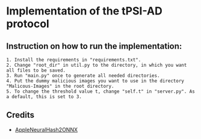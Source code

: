# Implementation of the tPSI-AD protocol

## Instruction on how to run the implementation:

    1. Install the requirements in "requirements.txt".
    2. Change "root_dir" in util.py to the directory, in which you want all files to be saved.
    3. Run "main.py" once to generate all needed directories.
    4. Put the dummy malicious images you want to use in the directory "Malicous-Images" in the root directory.
    5. To change the threshold value t, change "self.t" in "server.py". As a default, this is set to 3.

## Credits

* [AppleNeuralHash2ONNX](https://github.com/AsuharietYgvar/AppleNeuralHash2ONNX)